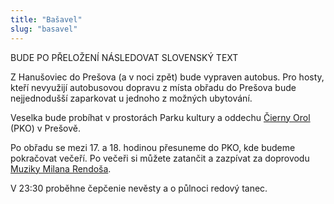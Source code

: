 ```yaml
---
title: "Bašavel"
slug: "basavel"
---
```

BUDE PO PŘELOŽENÍ NÁSLEDOVAT SLOVENSKÝ TEXT

Z Hanušoviec do Prešova (a v noci zpět) bude vypraven autobus. Pro hosty, kteří nevyužijí autobusovou dopravu z místa obřadu do Prešova bude nejjednodušší zaparkovat u jednoho z možných ubytování.

Veselka bude probíhat v prostorách Parku kultury a oddechu [Čierny Orol](https://pkopresov.sk/pko-cierny-orol.html) (PKO) v Prešově.

Po obřadu se mezi 17. a 18. hodinou přesuneme do PKO, kde budeme pokračovat večeří. Po večeři si můžete zatančit a zazpívat za doprovodu [Muziky Milana Rendoša](http://www.rendosovci.sk/).

V 23:30 proběhne čepčenie nevěsty a o půlnoci redový tanec.

